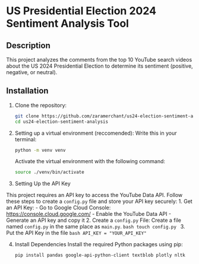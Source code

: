 # US Presidential Election 2024 Sentiment Analysis Tool

## Description
This project analyzes the comments from the top 10 YouTube search videos about the US 2024 Presidential Election to determine its sentiment (positive, negative, or neutral).

## Installation
1. Clone the repository:
   ```bash
   git clone https://github.com/zaramerchant/us24-election-sentiment-analysis.git
   cd us24-election-sentiment-analysis
   ```

2. Setting up a virtual environment (reccomended):
    Write this in your terminal: 
    ```bash 
    python -m venv venv
    ```
    Activate the virtual environment with the following command:
    ```bash
    source ./venv/bin/activate
    ```

3. Setting Up the API Key

This project requires an API key to access the YouTube Data API. Follow these steps to create a `config.py` file and store your API key securely:
    1. Get an API Key:
        - Go to Google Cloud Console: https://console.cloud.google.com/
        - Enable the YouTube Data API
        - Generate an API key and copy it
    2. Create a `config.py` File:
        Create a file named `config.py` in the same place as `main.py`. 
        ```bash
        touch config.py
        ```
    3. Put the API Key in the file
        ```bash
        API_KEY = "YOUR_API_KEY"
        ```

4. Install Dependencies
    Install the required Python packages using pip:
    ```bash
    pip install pandas google-api-python-client textblob plotly nltk
    ```